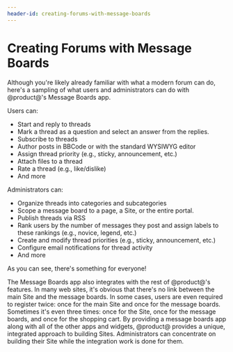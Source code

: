 ```yaml
---
header-id: creating-forums-with-message-boards
---
```


# Creating Forums with Message Boards

Although you're likely already familiar with what a modern forum can do, here's
a sampling of what users and administrators can do with @product@'s Message
Boards app. 

Users can: 

-   Start and reply to threads 
-   Mark a thread as a question and select an answer from the replies. 
-   Subscribe to threads 
-   Author posts in BBCode or with the standard WYSIWYG editor 
-   Assign thread priority (e.g., sticky, announcement, etc.)
-   Attach files to a thread
-   Rate a thread (e.g., like/dislike)
-   And more

Administrators can: 

-   Organize threads into categories and subcategories 
-   Scope a message board to a page, a Site, or the entire portal.
-   Publish threads via RSS
-   Rank users by the number of messages they post and assign labels to these 
    rankings (e.g., novice, legend, etc.) 
-   Create and modify thread priorities (e.g., sticky, announcement, etc.) 
-   Configure email notifications for thread activity 
-   And more 

As you can see, there's something for everyone! 

The Message Boards app also integrates with the rest of @product@'s features. 
In many web sites, it's obvious that there's no link between the main Site and 
the message boards. In some cases, users are even required to register twice: 
once for the main Site and once for the message boards. Sometimes it's even 
three times: once for the Site, once for the message boards, and once for the 
shopping cart. By providing a message boards app along with all of the other 
apps and widgets, @product@ provides a unique, integrated approach to building 
Sites. Administrators can concentrate on building their Site while the 
integration work is done for them. 

